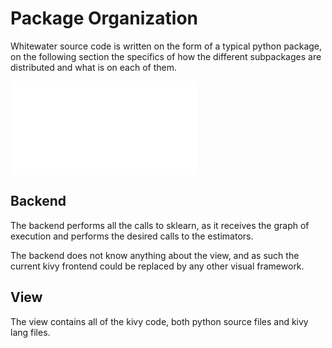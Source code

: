 Package Organization
====================

Whitewater source code is written on the form of a typical python package,
on the following section the specifics of how the different subpackages
are distributed and what is on each of them.

![Whitewater package hierarchy](images/packages.pdf)

Backend
-------
The backend performs all the calls to sklearn, as it receives the graph
of execution and performs the desired calls to the estimators.

The backend does not know anything about the view, and as such the current
kivy frontend could be replaced by any other visual framework.


View
----
The view contains all of the kivy code, both python source files and kivy
lang files.
